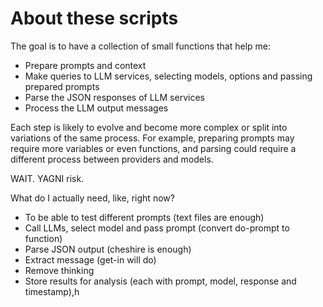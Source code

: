 # About these scripts

The goal is to have a collection of small functions that help me:

- Prepare prompts and context
- Make queries to LLM services, selecting models, options and passing prepared prompts
- Parse the JSON responses of LLM services
- Process the LLM output messages

Each step is likely to evolve and become more complex or split into variations of the same process. For example, preparing prompts may require more variables or even functions, and parsing could require a different process between providers and models.

WAIT. YAGNI risk.

What do I actually need, like, right now?

- To be able to test different prompts (text files are enough)
- Call LLMs, select model and pass prompt (convert do-prompt to function)
- Parse JSON output (cheshire is enough)
- Extract message (get-in will do)
- Remove thinking
- Store results for analysis (each with prompt, model, response and timestamp),h
